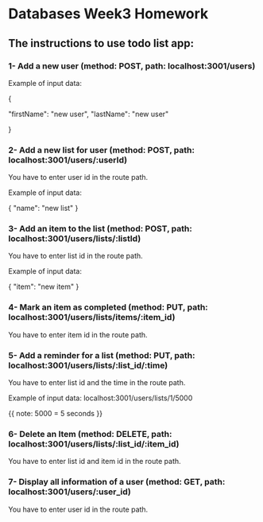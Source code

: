 # Databases Week3 Homework

## The instructions to use todo list app:

### 1- Add a new user (method: POST, path: localhost:3001/users)

Example of input data:

{

"firstName": "new user",
"lastName": "new user"

}

### 2- Add a new list for user (method: POST, path: localhost:3001/users/:userId)

You have to enter user id in the route path.

Example of input data:

{
"name": "new list"
}

### 3- Add an item to the list (method: POST, path: localhost:3001/users/lists/:listId)

You have to enter list id in the route path.

Example of input data:

{
"item": "new item"
}

### 4- Mark an item as completed (method: PUT, path: localhost:3001/users/lists/items/:item_id)

You have to enter item id in the route path.

### 5- Add a reminder for a list (method: PUT, path: localhost:3001/users/lists/:list_id/:time)

You have to enter list id and the time in the route path.

Example of input data:  localhost:3001/users/lists/1/5000

{{ note: 5000 = 5 seconds }}

### 6- Delete an Item (method: DELETE, path: localhost:3001/users/lists/:list_id/:item_id)

You have to enter list id and item id in the route path.

### 7- Display all information of a user (method: GET, path: localhost:3001/users/:user_id)

You have to enter user id in the route path.
